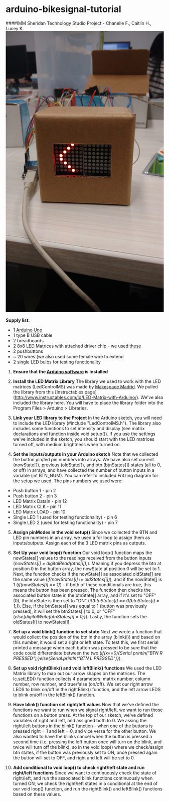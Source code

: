# arduino-bikesignal-tutorial
####IMM Sheridan Technology Studio Project - Chanelle F., Caitlin H., Lucey K.
![bike signal with blink](https://github.com/caitlinhaaf/arduino-bikesignal-tutorial/blob/master/Media/IMG_20151203_161531171.jpg)

__Supply list:__
* 1 [Arduino Uno](https://www.arduino.cc/en/Main/ArduinoBoardUno)
* 1 type B USB cable
* 2 breadboards
* 2 8x8 LED Matrices with attached driver chip - we used [these](https://www.creatroninc.com/product/8x8-led-matrix-board/)
* 2 pushbuttons
* ~ 20 wires (we also used some female wire to extend
* 2 single LED bulbs for testing functionality

1. __Ensure that the [Arduino software](https://www.arduino.cc/en/Main/Software) is installed__

2. __Install the LED Matrix Library__ The library we used to work with the LED matrices (LedControlMS) was made by [Makespace Madrid](http://makespacemadrid.org/). We pulled the library from this [Instructables page] (http://www.instructables.com/id/LED-Matrix-with-Arduino/). We've also included the library here. You will have to place the library folder into the Program Files > Arduino > Libraries.

3. __Link your LED library to the Project__ In the Arduino sketch, you will need to include the LED library (#include "LedControlMS.h"). The library also includes some functions to set intensity and display (see matrix declarations and function inside void setup()). If you use the settings we've included in the sketch, you should start with the LED matrices turned off, with medium brightness when turned on.

4. __Set the inputs/outputs in your Arduino sketch__ Note that we collected the button pin/led pin numbers into arrays. We have also set current (nowState[]), previous (oldState[]), and btn (btnStates[]) states (all to 0, or off) in arrays, and have collected the number of button inputs in a variable (int BTN_NUM). You can refer to included Fritzing diagram for the setup we used. The pins numbers we used were:
 * Push button 1 - pin 2
 * Push button 2 - pin 3 
 * LED Matrix DataIn - pin 12
 * LED Matrix CLK - pin 11
 * LED Matrix LOAD - pin 10
 * Single LED 1 (used for testing functionality) - pin 6
 * Single LED 2 (used for testing functionality) - pin 7

5. __Assign pinModes in the void setup()__ Since we collected the BTN and LED pin numbers in an array, we used a for loop to assign them as inputs/outputs. Assign each of the 3 LED matrix pins as outputs. 

6. __Set Up your void loop() function__ Our void loop() function maps the nowStates[] values to the readings received from the button inputs (_nowStates[i] = digitalRead(btns[i]);_). Meaning if you depress the btn at position 0 in the button array, the nowState at position 0 will be set to 1. Next, the function checks if the nowState[] as associated oldState[] are the same value (_if(nowStates[i] != oldStates[i])_), and if the nowState[] is 1 (_if(nowStates[i] == 1)_)  - if both of these conditionals are true, this means the button has been pressed. The function then checks the associated button state in the btnState[] array, and if it's set to "OFF" (0), the btnState is then set to "ON" (_if(btnStates[i] == 0{btnStates[i] = 1;}_). Else, if the btnStates[] was equal to 1 (button was previously pressed), it will set the btnStates[i] to 0, or "OFF" (_else{digitalWrite(btnStates[i] = 0;}_). Lastly, the function sets the oldStates[i] to nowStates[i].

7. __Set up a void blink() function to set state__ Next we wrote a function that would collect the position of the btn in the array (blink(i)) and based on this number, it would set a right or left state. To test this, we first serial printed a message when each button was pressed to be sure that the code could differentiate between the two (_if(x==0){Serial.println("BTN R PRESSED");}else{Serial.println("BTN L PRESSED")}_).

8. __Set up void rightBlink() and void leftBlink() functions__ We used the LED Matrix library to map out our arrow shapes on the matrices. The lc.setLED() function collects 4 parameters: matrix number, column number, row number, and true/false (on/off). We set our right arrow LEDS to blink on/off in the rightBlink() function, and the left arrow LEDS to blink on/off in the leftBlink() function. 

9. __Have blink() function set right/left values__ Now that we've defined the functions we want to run when we signal right/left, we want to run those functions on a button press. At the top of our sketch, we've defined variables of right and left, and assigned both to 0. We assing the right/left buttons in the blink() function - when one of the buttons is pressed right = 1 and left = 0, and vice versa for the other button. We also wanted to have the blinks cancel when the button is pressed a second time (i.e. pressing the left button once will turn on the blink, and twice will turn off the blink), so in the void loop() where we check/assign btn states, if the button was previously set to ON, once pressed again the button will set to OFF, and right and left will be set to 0.

10. __Add conditional to void loop() to check right/left state and run right/left functions__ Since we want to continuously check the state of right/left, and run the associated blink functions continuously when turned ON, we check the right/left states in a conditional at the end of our void loop() function, and run the rightBlink() and leftBlink() functions based on these values.



